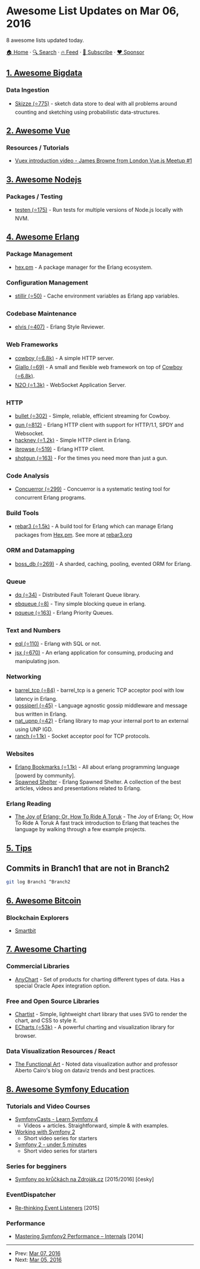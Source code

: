 # Awesome List Updates on Mar 06, 2016

8 awesome lists updated today.

[🏠 Home](/README.md) · [🔍 Search](https://www.trackawesomelist.com/search/) · [🔥 Feed](https://www.trackawesomelist.com/rss.xml) · [📮 Subscribe](https://trackawesomelist.us17.list-manage.com/subscribe?u=d2f0117aa829c83a63ec63c2f&id=36a103854c) · [❤️  Sponsor](https://github.com/sponsors/theowenyoung)



## [1. Awesome Bigdata](/content/newTendermint/awesome-bigdata/README.md)

### Data Ingestion

*   [Skizze (⭐775)](https://github.com/skizzehq/skizze) - sketch data store to deal with all problems around counting and sketching using probabilistic data-structures.

## [2. Awesome Vue](/content/vuejs/awesome-vue/README.md)

### Resources / Tutorials

*   [Vuex introduction video - James Browne from London Vue.js Meetup #1](https://www.youtube.com/watch?v=l1KHL-TX3qs)

## [3. Awesome Nodejs](/content/sindresorhus/awesome-nodejs/README.md)

### Packages / Testing

*   [testen (⭐175)](https://github.com/egoist/testen) - Run tests for multiple versions of Node.js locally with NVM.

## [4. Awesome Erlang](/content/drobakowski/awesome-erlang/README.md)

### Package Management

*   [hex.pm](https://hex.pm/) - A package manager for the Erlang ecosystem.

### Configuration Management

*   [stillir (⭐50)](https://github.com/heroku/stillir) - Cache environment variables as Erlang app variables.

### Codebase Maintenance

*   [elvis (⭐407)](https://github.com/inaka/elvis) - Erlang Style Reviewer.

### Web Frameworks

*   [cowboy (⭐6.8k)](https://github.com/ninenines/cowboy) - A simple HTTP server.
*   [Giallo (⭐69)](https://github.com/kivra/giallo) - A small and flexible web framework on top of [Cowboy (⭐6.8k)](https://github.com/ninenines/cowboy).
*   [N2O (⭐1.3k)](https://github.com/synrc/n2o) - WebSocket Application Server.

### HTTP

*   [bullet (⭐302)](https://github.com/ninenines/bullet) - Simple, reliable, efficient streaming for Cowboy.
*   [gun (⭐812)](https://github.com/ninenines/gun) - Erlang HTTP client with support for HTTP/1.1, SPDY and Websocket.
*   [hackney (⭐1.2k)](https://github.com/benoitc/hackney) - Simple HTTP client in Erlang.
*   [ibrowse (⭐519)](https://github.com/cmullaparthi/ibrowse) - Erlang HTTP client.
*   [shotgun (⭐163)](https://github.com/inaka/shotgun) - For the times you need more than just a gun.

### Code Analysis

*   [Concuerror (⭐299)](https://github.com/parapluu/Concuerror) - Concuerror is a systematic testing tool for concurrent Erlang programs.

### Build Tools

*   [rebar3 (⭐1.5k)](https://github.com/rebar/rebar3) - A build tool for Erlang which can manage Erlang packages from [Hex.pm](https://hex.pm/). See more at [rebar3.org](https://www.rebar3.org/)

### ORM and Datamapping

*   [boss\_db (⭐269)](https://github.com/ErlyORM/boss_db) - A sharded, caching, pooling, evented ORM for Erlang.

### Queue

*   [dq (⭐34)](https://github.com/darach/dq) - Distributed Fault Tolerant Queue library.
*   [ebqueue (⭐8)](https://github.com/rgrinberg/ebqueue) - Tiny simple blocking queue in erlang.
*   [pqueue (⭐163)](https://github.com/okeuday/pqueue) - Erlang Priority Queues.

### Text and Numbers

*   [eql (⭐110)](https://github.com/artemeff/eql) - Erlang with SQL or not.
*   [jsx (⭐670)](https://github.com/talentdeficit/jsx) - An erlang application for consuming, producing and manipulating json.

### Networking

*   [barrel\_tcp (⭐84)](https://github.com/benoitc-attic/barrel_tcp) - barrel\_tcp is a generic TCP acceptor pool with low latency in Erlang.
*   [gossiperl (⭐45)](https://github.com/gossiperl/gossiperl) - Language agnostic gossip middleware and message bus written in Erlang.
*   [nat\_upnp (⭐42)](https://github.com/benoitc/nat_upnp) - Erlang library to map your internal port to an external using UNP IGD.
*   [ranch (⭐1.1k)](https://github.com/ninenines/ranch) - Socket acceptor pool for TCP protocols.

### Websites

*   [Erlang Bookmarks (⭐1.1k)](https://github.com/0xAX/erlang-bookmarks/wiki/Erlang-bookmarks) - All about erlang programming language \[powerd by community].
*   [Spawned Shelter](http://spawnedshelter.com/) - Erlang Spawned Shelter. A collection of the best articles, videos and presentations related to Erlang.

### Erlang Reading

*   [The Joy of Erlang; Or, How To Ride A Toruk](http://www.evanmiller.org/joy-of-erlang.html) - The Joy of Erlang; Or, How To Ride A Toruk A fast track introduction to Erlang that teaches the language by walking through a few example projects.

## [5. Tips](/content/git-tips/tips/README.md)

## Commits in Branch1 that are not in Branch2

```sh
git log Branch1 ^Branch2
```

## [6. Awesome Bitcoin](/content/igorbarinov/awesome-bitcoin/README.md)

### Blockchain Explorers

*   [Smartbit](https://www.smartbit.com.au)

## [7. Awesome Charting](/content/zingchart/awesome-charting/README.md)

### Commercial Libraries

*   [AnyChart](http://www.anychart.com/) - Set of products for charting different types of data. Has a special Oracle Apex integration option.

### Free and Open Source Libraries

*   [Chartist](https://gionkunz.github.io/chartist-js/) - Simple, lightweight chart library that uses SVG to render the chart, and CSS to style it.
*   [ECharts (⭐53k)](https://github.com/ecomfe/echarts) - A powerful charting and visualization library for browser.

### Data Visualization Resources / React

*   [The Functional Art](http://www.thefunctionalart.com) - Noted data visualization author and professor Aberto Cairo's blog on dataviz trends and best practices.

## [8. Awesome Symfony Education](/content/pehapkari/awesome-symfony-education/README.md)

### Tutorials and Video Courses

*   [SymfonyCasts - Learn Symfony 4](https://symfonycasts.com/tracks/symfony)
    *   Videos + articles. Straightforward, simple & with examples.
*   [Working with Symfony 2](https://code.tutsplus.com/series/working-with-symfony-2--cms-636)
    *   Short video series for starters
*   [Symfony 2 - under 5 minutes](https://www.youtube.com/playlist?list=PL3Wxyd2R8-gIuToQ1NmhVSLZfjrBMePNu)
    *   Short video series for starters

### Series for begginers

*   [Symfony po krůčkách na Zdroják.cz](https://www.zdrojak.cz/serialy/symfony-po-kruckach/) \[2015/2016] \[česky]

### EventDispatcher

*   [Re-thinking Event Listeners](http://mmoreram.com/blog/2015/08/20/re-thinking-event-listeners/) \[2015]

### Performance

*   [Mastering Symfony2 Performance – Internals](http://labs.octivi.com/mastering-symfony2-performance-internals/) \[2014]

---

- Prev: [Mar 07, 2016](/content/2016/03/07/README.md)
- Next: [Mar 05, 2016](/content/2016/03/05/README.md)